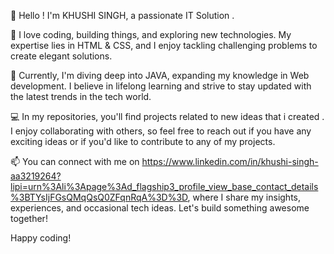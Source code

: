 👋 Hello ! I'm KHUSHI SINGH, a passionate IT Solution .

🚀 I love coding, building things, and exploring new technologies. My expertise lies in HTML & CSS, and I enjoy tackling challenging problems to create elegant solutions.

🌱 Currently, I'm diving deep into JAVA, expanding my knowledge in Web development. I believe in lifelong learning and strive to stay updated with the latest trends in the tech world.

💻 In my repositories, you'll find projects related to new ideas that i created . I enjoy collaborating with others, so feel free to reach out if you have any exciting ideas or if you'd like to contribute to any of my projects.

📫 You can connect with me on https://www.linkedin.com/in/khushi-singh-aa3219264?lipi=urn%3Ali%3Apage%3Ad_flagship3_profile_view_base_contact_details%3BTYsIjFGsQMqQsQ0ZFqnRqA%3D%3D, where I share my insights, experiences, and occasional tech ideas. Let's build something awesome together!

Happy coding!


